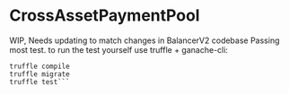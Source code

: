 # CrossAssetPaymentPool

WIP, Needs updating to match changes in BalancerV2 codebase
Passing most test.
to run the test yourself use truffle + ganache-cli:

```ganache-cli --gasLimit=0x1fffffffffffff --allowUnlimitedContractSize -e 1000000000
truffle compile
truffle migrate
truffle test```
